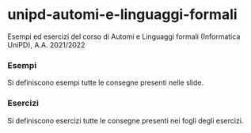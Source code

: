 # unipd-automi-e-linguaggi-formali
Esempi ed esercizi del corso di Automi e Linguaggi formali (Informatica UniPD), A.A. 2021/2022

### Esempi
Si definiscono esempi tutte le consegne presenti nelle slide.

### Esercizi
Si definiscono esercizi tutte le consegne presenti nei fogli degli esercizi.
